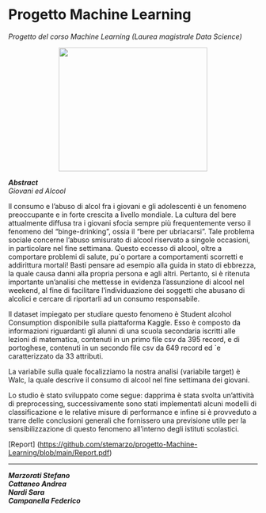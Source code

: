 # Progetto Machine Learning
*Progetto del corso Machine Learning (Laurea magistrale Data Science)*

<p align="center">
  <img width="300" height="250" src="https://www.knime.com/sites/default/files/styles/480w/public/2023-03/knime-v5-header.png?itok=1NOGFZYg">
</p>

_**Abstract**_ <br />
*Giovani ed Alcool*

Il consumo e l’abuso di alcol fra i giovani e gli adolescenti è un fenomeno preoccupante e in forte crescita a livello mondiale.
La cultura del bere attualmente diffusa tra i giovani sfocia sempre più frequentemente verso il fenomeno del “binge-drinking”,
ossia il “bere per ubriacarsi”. Tale problema sociale concerne l’abuso smisurato di alcool riservato a singole occasioni, in
particolare nel fine settimana. Questo eccesso di alcool, oltre a comportare problemi di salute, pu`o portare a comportamenti
scorretti e addirittura mortali! Basti pensare ad esempio alla guida in stato di ebbrezza, la quale causa danni alla propria
persona e agli altri. Pertanto, si è ritenuta importante un’analisi che mettesse in evidenza l’assunzione di alcool nel weekend,
al fine di facilitare l’individuazione dei soggetti che abusano di alcolici e cercare di riportarli ad un consumo responsabile.


Il dataset impiegato per studiare questo fenomeno è Student
alcohol Consumption disponibile sulla piattaforma Kaggle.
Esso è composto da informazioni riguardanti gli alunni di una
scuola secondaria iscritti alle lezioni di matematica, contenuti
in un primo file csv da 395 record, e di portoghese, contenuti
in un secondo file csv da 649 record ed `e caratterizzato da
33 attributi.

La variabile sulla quale focalizziamo la nostra analisi (variabile
target) è Walc, la quale descrive il consumo di alcool nel
fine settimana dei giovani.


Lo studio è stato sviluppato come segue: dapprima è stata
svolta un’attività di preprocessing, successivamente sono stati
implementati alcuni modelli di classificazione e le relative
misure di performance e infine si è provveduto a trarre delle
conclusioni generali che fornissero una previsione utile per la
sensibilizzazione di questo fenomeno all’interno degli istituti
scolastici.

[Report] (https://github.com/stemarzo/progetto-Machine-Learning/blob/main/Report.pdf)




***

_**Marzorati Stefano**_ <br />
_**Cattaneo Andrea**_ <br />
_**Nardi Sara**_<br />
_**Campanella Federico**_  
